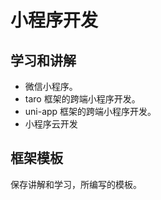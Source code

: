# 小程序开发

## 学习和讲解
* 微信小程序。
* taro 框架的跨端小程序开发。
* uni-app 框架的跨端小程序开发。
* 小程序云开发

## 框架模板
保存讲解和学习，所编写的模板。

